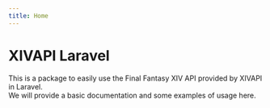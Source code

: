```yaml
---
title: Home
---
```


# XIVAPI Laravel

This is a package to easily use the Final Fantasy XIV API provided by XIVAPI in Laravel.  
We will provide a basic documentation and some examples of usage here.
